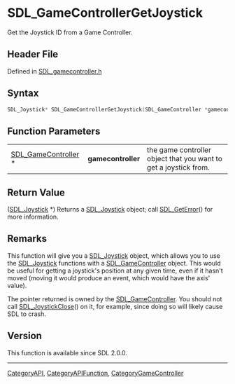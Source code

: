 # SDL_GameControllerGetJoystick

Get the Joystick ID from a Game Controller.

## Header File

Defined in [SDL_gamecontroller.h](https://github.com/libsdl-org/SDL/blob/SDL2/include/SDL_gamecontroller.h)

## Syntax

```c
SDL_Joystick* SDL_GameControllerGetJoystick(SDL_GameController *gamecontroller);
```

## Function Parameters

|                                            |                    |                                                                  |
| ------------------------------------------ | ------------------ | ---------------------------------------------------------------- |
| [SDL_GameController](SDL_GameController) * | **gamecontroller** | the game controller object that you want to get a joystick from. |

## Return Value

([SDL_Joystick](SDL_Joystick) *) Returns a [SDL_Joystick](SDL_Joystick)
object; call [SDL_GetError](SDL_GetError)() for more information.

## Remarks

This function will give you a [SDL_Joystick](SDL_Joystick) object, which
allows you to use the [SDL_Joystick](SDL_Joystick) functions with a
[SDL_GameController](SDL_GameController) object. This would be useful for
getting a joystick's position at any given time, even if it hasn't moved
(moving it would produce an event, which would have the axis' value).

The pointer returned is owned by the
[SDL_GameController](SDL_GameController). You should not call
[SDL_JoystickClose](SDL_JoystickClose)() on it, for example, since doing so
will likely cause SDL to crash.

## Version

This function is available since SDL 2.0.0.





----
[CategoryAPI](CategoryAPI), [CategoryAPIFunction](CategoryAPIFunction), [CategoryGameController](CategoryGameController)

